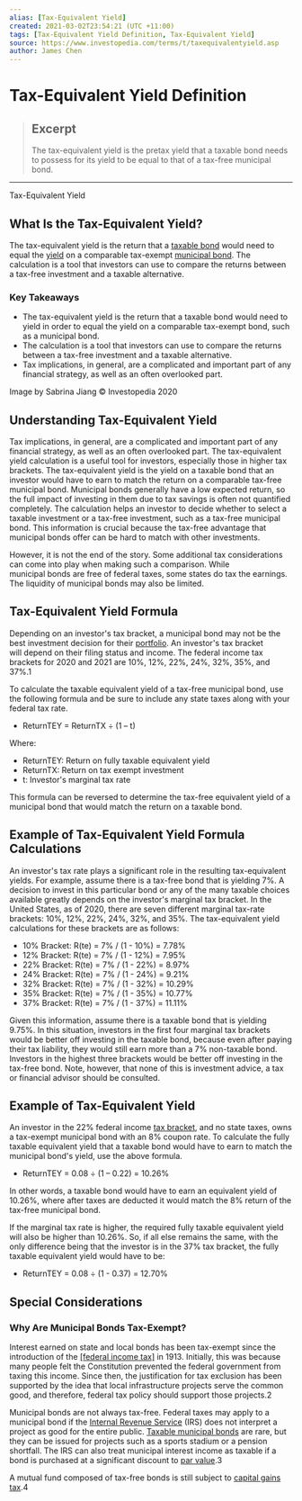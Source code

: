 ```yaml
---
alias: [Tax-Equivalent Yield]
created: 2021-03-02T23:54:21 (UTC +11:00)
tags: [Tax-Equivalent Yield Definition, Tax-Equivalent Yield]
source: https://www.investopedia.com/terms/t/taxequivalentyield.asp
author: James Chen
---
```


# Tax-Equivalent Yield Definition

> ## Excerpt
> The tax-equivalent yield is the pretax yield that a taxable bond needs to possess for its yield to be equal to that of a tax-free municipal bond.

---

Tax-Equivalent Yield
## What Is the Tax-Equivalent Yield?

The tax-equivalent yield is the return that a [taxable bond](https://www.investopedia.com/terms/t/taxablebond.asp) would need to equal the [yield](https://www.investopedia.com/terms/y/yield.asp) on a comparable tax-exempt [municipal bond](https://www.investopedia.com/terms/m/municipalbond.asp). The calculation is a tool that investors can use to compare the returns between a tax-free investment and a taxable alternative.

### Key Takeaways

-   The tax-equivalent yield is the return that a taxable bond would need to yield in order to equal the yield on a comparable tax-exempt bond, such as a municipal bond.
-   The calculation is a tool that investors can use to compare the returns between a tax-free investment and a taxable alternative.
-   Tax implications, in general, are a complicated and important part of any financial strategy, as well as an often overlooked part.

Image by Sabrina Jiang © Investopedia 2020

## Understanding Tax-Equivalent Yield

Tax implications, in general, are a complicated and important part of any financial strategy, as well as an often overlooked part. The tax-equivalent yield calculation is a useful tool for investors, especially those in higher tax brackets. The tax-equivalent yield is the yield on a taxable bond that an investor would have to earn to match the return on a comparable tax-free municipal bond. Municipal bonds generally have a low expected return, so the full impact of investing in them due to tax savings is often not quantified completely. The calculation helps an investor to decide whether to select a taxable investment or a tax-free investment, such as a tax-free municipal bond. This information is crucial because the tax-free advantage that municipal bonds offer can be hard to match with other investments. 

However, it is not the end of the story. Some additional tax considerations can come into play when making such a comparison. While municipal bonds are free of federal taxes, some states do tax the earnings. The liquidity of municipal bonds may also be limited.

## Tax-Equivalent Yield Formula

Depending on an investor's tax bracket, a municipal bond may not be the best investment decision for their [portfolio](https://www.investopedia.com/terms/p/portfolio.asp). An investor's tax bracket will depend on their filing status and income. The federal income tax brackets for 2020 and 2021 are 10%, 12%, 22%, 24%, 32%, 35%, and 37%.1

To calculate the taxable equivalent yield of a tax-free municipal bond, use the following formula and be sure to include any state taxes along with your federal tax rate.

-   ReturnTEY = ReturnTX ÷ (1 – t)

Where:

-   ReturnTEY: Return on fully taxable equivalent yield
-   ReturnTX: Return on tax exempt investment
-   t: Investor's marginal tax rate

This formula can be reversed to determine the tax-free equivalent yield of a municipal bond that would match the return on a taxable bond.

## Example of Tax-Equivalent Yield Formula Calculations

An investor's tax rate plays a significant role in the resulting tax-equivalent yields. For example, assume there is a tax-free bond that is yielding 7%. A decision to invest in this particular bond or any of the many taxable choices available greatly depends on the investor's marginal tax bracket. In the United States, as of 2020, there are seven different marginal tax-rate brackets: 10%, 12%, 22%, 24%, 32%, and 35%. The tax-equivalent yield calculations for these brackets are as follows:

-   10% Bracket: R(te) = 7% / (1 - 10%) = 7.78%
-   12% Bracket: R(te) = 7% / (1 - 12%) = 7.95%
-   22% Bracket: R(te) = 7% / (1 - 22%) = 8.97%
-   24% Bracket: R(te) = 7% / (1 - 24%) = 9.21%
-   32% Bracket: R(te) = 7% / (1 - 32%) = 10.29%
-   35% Bracket: R(te) = 7% / (1 - 35%) = 10.77%
-   37% Bracket: R(te) = 7% / (1 - 37%) = 11.11%

Given this information, assume there is a taxable bond that is yielding 9.75%. In this situation, investors in the first four marginal tax brackets would be better off investing in the taxable bond, because even after paying their tax liability, they would still earn more than a 7% non-taxable bond. Investors in the highest three brackets would be better off investing in the tax-free bond. Note, however, that none of this is investment advice, a tax or financial advisor should be consulted.

## Example of Tax-Equivalent Yield

An investor in the 22% federal income [tax bracket](https://www.investopedia.com/terms/t/taxbracket.asp), and no state taxes, owns a tax-exempt municipal bond with an 8% coupon rate. To calculate the fully taxable equivalent yield that a taxable bond would have to earn to match the municipal bond's yield, use the above formula.

-   ReturnTEY = 0.08 ÷ (1 – 0.22) = 10.26%

In other words, a taxable bond would have to earn an equivalent yield of 10.26%, where after taxes are deducted it would match the 8% return of the tax-free municipal bond.

If the marginal tax rate is higher, the required fully taxable equivalent yield will also be higher than 10.26%. So, if all else remains the same, with the only difference being that the investor is in the 37% tax bracket, the fully taxable equivalent yield would have to be:

-   ReturnTEY = 0.08 ÷ (1 - 0.37) = 12.70%

## Special Considerations

### Why Are Municipal Bonds Tax-Exempt?

Interest earned on state and local bonds has been tax-exempt since the introduction of the [[federal income tax]](https://www.investopedia.com/terms/f/federal_income_tax.asp) in 1913. Initially, this was because many people felt the Constitution prevented the federal government from taxing this income. Since then, the justification for tax exclusion has been supported by the idea that local infrastructure projects serve the common good, and therefore, federal tax policy should support those projects.2

Municipal bonds are not always tax-free. Federal taxes may apply to a municipal bond if the [Internal Revenue Service](https://www.investopedia.com/terms/i/irs.asp) (IRS) does not interpret a project as good for the entire public. [Taxable municipal bonds](https://www.investopedia.com/terms/t/taxable-municipal-bond.asp) are rare, but they can be issued for projects such as a sports stadium or a pension shortfall. The IRS can also treat municipal interest income as taxable if a bond is purchased at a significant discount to [par value](https://www.investopedia.com/terms/p/parvalue.asp).3

A mutual fund composed of tax-free bonds is still subject to [capital gains tax](https://www.investopedia.com/terms/c/capital_gains_tax.asp).4
